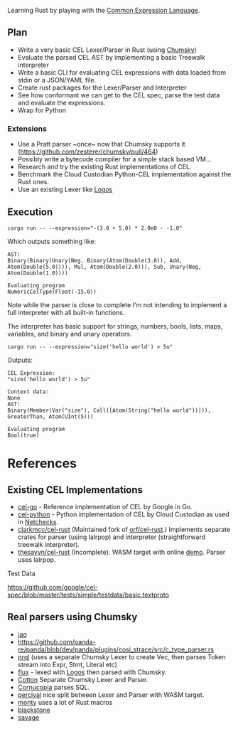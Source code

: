 
Learning Rust by playing with the [Common Expression Language](https://github.com/google/cel-spec).

## Plan

- Write a very basic CEL Lexer/Parser in Rust (using [Chumsky](https://crates.io/crates/chumsky))
- Evaluate the parsed CEL AST by implementing a basic Treewalk interpreter
- Write a basic CLI for evaluating CEL expressions with data loaded from stdin or a JSON/YAML file.
- Create rust packages for the Lexer/Parser and Interpreter
- See how conformant we can get to the CEL spec, parse the test data and evaluate the expressions.
- Wrap for Python

### Extensions

- Use a Pratt parser ~once~ now that Chumsky supports it (https://github.com/zesterer/chumsky/pull/464)
- Possibly write a bytecode compiler for a simple stack based VM...
- Research and try the existing Rust implementations of CEL.
- Benchmark the Cloud Custodian Python-CEL implementation against the Rust ones.
- Use an existing Lexer like [Logos](https://docs.rs/logos/latest/logos/)


## Execution

```
cargo run -- --expression="-(3.0 + 5.0) * 2.0e0 - -1.0"
```
Which outputs something like:
```
AST:
Binary(Binary(Unary(Neg, Binary(Atom(Double(3.0)), Add, Atom(Double(5.0)))), Mul, Atom(Double(2.0))), Sub, Unary(Neg, Atom(Double(1.0))))

Evaluating program
NumericCelType(Float(-15.0))
```

Note while the parser is close to complete I'm not intending to implement a full interpreter
with all built-in functions.

The interpreter has basic support for strings, numbers, bools, lists, maps, variables, and
binary and unary operators.


```shell
cargo run -- --expression="size('hello world') > 5u"
```

Outputs:
```
CEL Expression:
"size('hello world') > 5u"

Context data:
None
AST:
Binary(Member(Var("size"), Call([Atom(String("hello world"))])), GreaterThan, Atom(UInt(5)))

Evaluating program
Bool(true)

```


# References

## Existing CEL Implementations

- [cel-go](https://github.com/google/cel-go) - Reference implementation of CEL by Google in Go.
- [cel-python](https://github.com/cloud-custodian/cel-python) - Python implementation of CEL by Cloud Custodian
  as used in [Netchecks](https://github.com/hardbyte/netchecks).
- [clarkmcc/cel-rust](https://github.com/clarkmcc/cel-rust) (Maintained fork of [orf/cel-rust](https://github.com/orf/cel-rust).)
  Implements separate crates for parser (using lalrpop) and interpreter (straightforward treewalk interpreter).
- [thesayyn/cel-rust](https://github.com/thesayyn/cel-rust) (Incomplete). WASM target with online [demo](https://thesayyn.github.io/cel-rust/).
  Parser uses lalrpop.

Test Data

https://github.com/google/cel-spec/blob/master/tests/simple/testdata/basic.textproto

## Real parsers using Chumsky

- [jaq](https://github.com/01mf02/jaq/blob/main/jaq-parse/src/token.rs)
- https://github.com/panda-re/panda/blob/dev/panda/plugins/cosi_strace/src/c_type_parser.rs
- [prql](https://github.com/PRQL/prql/blob/main/prql-compiler/src/parser) (uses a separate Chumsky Lexer to create Vec<Token>, then parses Token stream into Expr, Stmt, Literal etc)
- [flux](https://github.com/fluxed-lang/flux/blob/main/crates/compiler/fluxc_parser/src/lib.rs) - lexed with [Logos](https://github.com/fluxed-lang/flux/blob/main/crates/compiler/fluxc_lexer/src/lib.rs) then parsed with Chumsky.
- [Cotton](https://github.com/nanikamado/cotton/blob/main/compiler/parser/src/parse.rs) Separate Chumsky Lexer and Parser.
- [Cornucopia](https://github.com/cornucopia-rs/cornucopia/blob/main/crates/cornucopia/src/parser.rs) parses SQL.
- [percival](https://github.com/ekzhang/percival/blob/main/crates/percival/src/parser.rs) nice split between Lexer and Parser with WASM target.
- [monty](https://github.com/mental32/monty/blob/master/montyc_parser/src/comb.rs) uses a lot of Rust macros
- [blackstone](https://github.com/BlackstoneDF/blackstone/blob/main/src/parser/parse.rs)
- [savage](https://github.com/p-e-w/savage/blob/master/savage_core/src/parse.rs)
